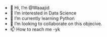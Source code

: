- 👋 Hi, I’m @Waaajid
- 👀 I’m interested in Data Science
- 🌱 I’m currently learning Python  
- 💞️ I’m looking to collaborate on this objecive.
- 📫 How to reach me -yk

<!---
Waaajid/Waaajid is a ✨ special ✨ repository because its `README.md` (this file) appears on your GitHub profile.
You can click the Preview link to take a look at your changes.
--->
